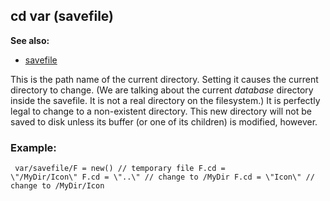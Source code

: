 ## cd var (savefile)
**See also:**
*   [savefile](/ref/savefile.md) 

This is the path name of the current directory. Setting it
causes the current directory to change. (We are talking about the
current *database* directory inside the savefile. It is not a real
directory on the filesystem.) It is perfectly legal to change to a
non-existent directory. This new directory will not be saved to disk
unless its buffer (or one of its children) is modified, however.
### Example:

```
 var/savefile/F = new() // temporary file F.cd =
\"/MyDir/Icon\" F.cd = \"..\" // change to /MyDir F.cd = \"Icon\" //
change to /MyDir/Icon 
```
